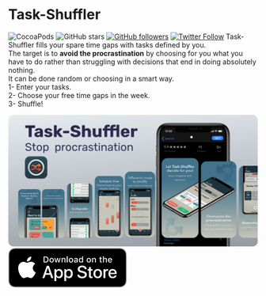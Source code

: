 # Task-Shuffler
![CocoaPods](https://img.shields.io/cocoapods/p/EasyNotificationBadge.svg) 
![GitHub stars](https://img.shields.io/github/stars/juanjovn/Task-Shuffler?style=social) 
[![GitHub followers](https://img.shields.io/github/followers/juanjovn.svg?style=social&label=Follow&maxAge=2592000)](https://github.com/juanjovn?tab=followers) 
[![Twitter Follow](https://img.shields.io/twitter/follow/juanjovn?style=social)](https://twitter.com/juanjovn)
Task-Shuffler fills your spare time gaps with tasks defined by you.  
The target is to __avoid the procrastination__ by choosing for you what you have to do rather than struggling with decisions that end in doing absolutely nothing.  
It can be done random or choosing in a smart way.  
1- Enter your tasks.  
2- Choose your free time gaps in the week.  
3- Shuffle!  

[![](covergithub_radius.png)](https://apps.apple.com/us/app/task-shuffler/id1552752499)  
[![](appstorelogo.png)](https://apps.apple.com/us/app/task-shuffler/id1552752499)
